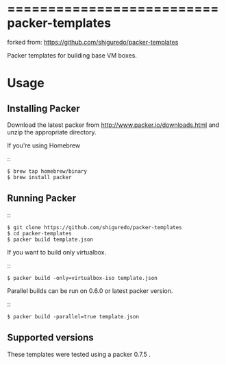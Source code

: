 ==========================
packer-templates
==========================
forked from: https://github.com/shiguredo/packer-templates

Packer templates for building base VM boxes.

Usage
=====

Installing Packer
-----------------

Download the latest packer from http://www.packer.io/downloads.html and unzip the appropriate directory.

If you're using Homebrew

::

    $ brew tap homebrew/binary
    $ brew install packer


Running Packer
--------------

::

    $ git clone https://github.com/shiguredo/packer-templates
    $ cd packer-templates
    $ packer build template.json


If you want to build only virtualbox.

::

    $ packer build -only=virtualbox-iso template.json


Parallel builds can be run on 0.6.0 or latest packer version.

::

    $ packer build -parallel=true template.json


Supported versions
------------------

These templates were tested using a packer 0.7.5 .

